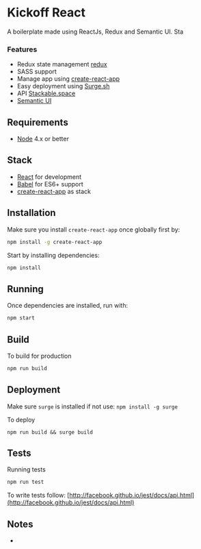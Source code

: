 # Kickoff React

A boilerplate made using ReactJs, Redux and Semantic UI.
Sta

### Features

- Redux state management [redux](https://github.com/reactjs/redux)
- SASS support
- Manage app using [create-react-app](https://github.com/facebookincubator/create-react-app)
- Easy deployment using [Surge.sh](https://surge.sh/)
- API [Stackable.space](http://www.stackabke.space/)
- [Semantic UI](http://semantic-ui.com/)

## Requirements

- [Node](https://nodejs.org) 4.x or better

## Stack

- [React](http://facebook.github.io/react) for development
- [Babel](http://babeljs.io/) for ES6+ support
- [create-react-app](https://github.com/facebookincubator/create-react-app) as stack

## Installation

Make sure you install `create-react-app` once globally first by:

```sh
npm install -g create-react-app
```

Start by installing dependencies:

```sh
npm install
```

## Running

Once dependencies are installed, run with:

```sh
npm start
```

## Build

To build for production

```sh
npm run build
```

## Deployment

Make sure `surge` is installed if not use: `npm install -g surge`

To deploy

```
npm run build && surge build
```

## Tests

Running tests

```sh
npm run test
```

To write tests follow: [http://facebook.github.io/jest/docs/api.html](http://facebook.github.io/jest/docs/api.html)

## Notes

-
